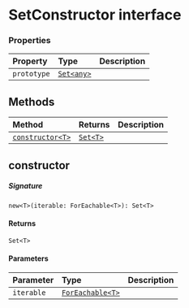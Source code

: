 # SetConstructor interface










### Properties

| Property	   | Type	| Description|
|:-------------|:-------|:-----------|
|`prototype`      | [`Set<any>`](Set.md) |  |




## Methods

| Method	   |  Returns	| Description|
|:-------------|:-------|:-----------|
|[`constructor<T>`](#constructor<t>~xwmg9)      | [`Set<T>`](Set.md) |  |



## constructor<T>



##### Signature
`new<T>(iterable: ForEachable<T>): Set<T>`

#### Returns
`Set<T>`

#### Parameters


| Parameter	   | Type    | Description |
|:-------------|:---------------|:------------|
| `iterable`    | [`ForEachable<T>`](ForEachable.md) |  |

